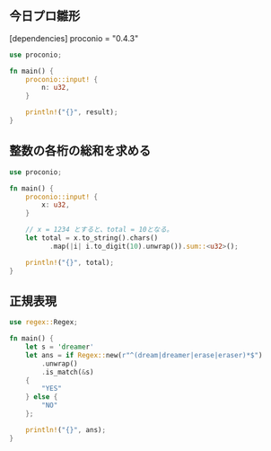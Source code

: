 ## 今日プロ雛形

[dependencies]
proconio = "0.4.3"

```rust
use proconio;

fn main() {
    proconio::input! {
        n: u32,
    }

    println!("{}", result);
}
```

## 整数の各桁の総和を求める

```rust
use proconio;

fn main() {
    proconio::input! {
        x: u32,
    }

    // x = 1234 とすると、total = 10となる。
    let total = x.to_string().chars()
          .map(|i| i.to_digit(10).unwrap()).sum::<u32>();

    println!("{}", total);
}

```

## 正規表現

```rust
use regex::Regex;

fn main() {
    let s = 'dreamer'
    let ans = if Regex::new(r"^(dream|dreamer|erase|eraser)*$")
        .unwrap()
        .is_match(&s)
    {
        "YES"
    } else {
        "NO"
    };

    println!("{}", ans);
}
```
